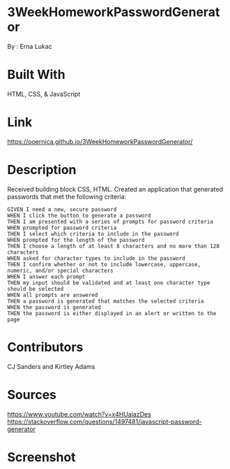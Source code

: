 # 3WeekHomeworkPasswordGenerator
By : Erna Lukac

# Built With 
HTML, CSS, & JavaScript

# Link 
https://ooernica.github.io/3WeekHomeworkPasswordGenerator/

# Description
Received building block CSS, HTML. Created an application that generated passwords that met the following criteria:

    GIVEN I need a new, secure password
    WHEN I click the button to generate a password
    THEN I am presented with a series of prompts for password criteria
    WHEN prompted for password criteria
    THEN I select which criteria to include in the password
    WHEN prompted for the length of the password
    THEN I choose a length of at least 8 characters and no more than 128 characters
    WHEN asked for character types to include in the password
    THEN I confirm whether or not to include lowercase, uppercase, numeric, and/or special characters
    WHEN I answer each prompt
    THEN my input should be validated and at least one character type should be selected
    WHEN all prompts are answered
    THEN a password is generated that matches the selected criteria
    WHEN the password is generated
    THEN the password is either displayed in an alert or written to the page

# Contributors
CJ Sanders and Kirtley Adams 
# Sources
https://www.youtube.com/watch?v=x4HUaiazDes
https://stackoverflow.com/questions/1497481/javascript-password-generator

# Screenshot